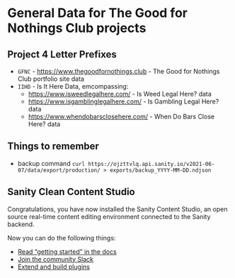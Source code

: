 # General Data for The Good for Nothings Club projects

## Project 4 Letter Prefixes

- `GFNC` - https://www.thegoodfornothings.club - The Good for Nothings Club portfolio site data
- `IIHD` - Is It Here Data, emcompassing:
  - https://www.isweedlegalhere.com/ - Is Weed Legal Here? data
  - https://www.isgamblinglegalhere.com/ - Is Gambling Legal Here? data
  - https://www.whendobarsclosehere.com/ - When Do Bars Close Here? data

## Things to remember

- backup command `curl https://ojzttvlq.api.sanity.io/v2021-06-07/data/export/production/ > exports/backup_YYYY-MM-DD.ndjson`

## Sanity Clean Content Studio

Congratulations, you have now installed the Sanity Content Studio, an open source real-time content editing environment connected to the Sanity backend.

Now you can do the following things:

- [Read “getting started” in the docs](https://www.sanity.io/docs/introduction/getting-started?utm_source=readme)
- [Join the community Slack](https://slack.sanity.io/?utm_source=readme)
- [Extend and build plugins](https://www.sanity.io/docs/content-studio/extending?utm_source=readme)
